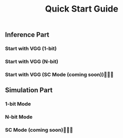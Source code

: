 ﻿---
title: "Quick Start Guide"
description: "Learn how to quickly get started with SuperSIM."
---

## Inference Part

### Start with VGG (1-bit)

### Start with VGG (N-bit)

### Start with VGG (SC Mode (coming soon))🚀🚀🚀

## Simulation Part

### 1-bit Mode 

### N-bit Mode

### SC Mode (coming soon)🚀🚀🚀